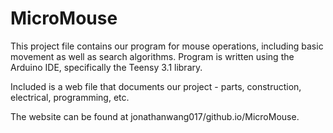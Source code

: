 MicroMouse
==========

This project file contains our program for mouse operations,
including basic movement as well as search algorithms. 
Program is written using the Arduino IDE, specifically the
Teensy 3.1 library.

Included is a web file that documents our project - parts,
construction, electrical, programming, etc.

The website can be found at jonathanwang017/github.io/MicroMouse.
